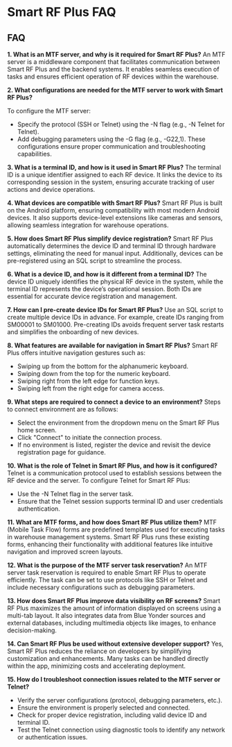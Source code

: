 # Smart RF Plus FAQ

## **FAQ**

 **1. What is an MTF server, and why is it required for Smart RF Plus?**
An MTF server is a middleware component that facilitates communication between Smart RF Plus and the backend systems. It enables seamless execution of tasks and ensures efficient operation of RF devices within the warehouse.

 **2. What configurations are needed for the MTF server to work with Smart RF Plus?**

To configure the MTF server:

- Specify the protocol (SSH or Telnet) using the -N flag (e.g., -N Telnet for Telnet).
- Add debugging parameters using the -G flag (e.g., -G22,1).
These configurations ensure proper communication and troubleshooting capabilities.

 **3. What is a terminal ID, and how is it used in Smart RF Plus?**
The terminal ID is a unique identifier assigned to each RF device. It links the device to its corresponding session in the system, ensuring accurate tracking of user actions and device operations.


 **4. What devices are compatible with Smart RF Plus?**
Smart RF Plus is built on the Android platform, ensuring compatibility with most modern Android devices. It also supports device-level extensions like cameras and sensors, allowing seamless integration for warehouse operations.

 **5. How does Smart RF Plus simplify device registration?**
Smart RF Plus automatically determines the device ID and terminal ID through hardware settings, eliminating the need for manual input. Additionally, devices can be pre-registered using an SQL script to streamline the process.



 **6. What is a device ID, and how is it different from a terminal ID?**
The device ID uniquely identifies the physical RF device in the system, while the terminal ID represents the device’s operational session. Both IDs are essential for accurate device registration and management.

 **7. How can I pre-create device IDs for Smart RF Plus?**
Use an SQL script to create multiple device IDs in advance. For example, create IDs ranging from SM00001 to SM01000. Pre-creating IDs avoids frequent server task restarts and simplifies the onboarding of new devices.

 **8. What features are available for navigation in Smart RF Plus?**
Smart RF Plus offers intuitive navigation gestures such as:

- Swiping up from the bottom for the alphanumeric keyboard.
- Swiping down from the top for the numeric keyboard.
- Swiping right from the left edge for function keys.
- Swiping left from the right edge for camera access.


 **9. What steps are required to connect a device to an environment?**
Steps to connect environment are as follows:
- Select the environment from the dropdown menu on the Smart RF Plus home screen.
- Click "Connect" to initiate the connection process.
- If no environment is listed, register the device and revisit the device registration page for guidance.



 **10. What is the role of Telnet in Smart RF Plus, and how is it configured?**
Telnet is a communication protocol used to establish sessions between the RF device and the server. To configure Telnet for Smart RF Plus:

- Use the -N Telnet flag in the server task.
- Ensure that the Telnet session supports terminal ID and user credentials authentication.


 **11. What are MTF forms, and how does Smart RF Plus utilize them?**
MTF (Mobile Task Flow) forms are predefined templates used for executing tasks in warehouse management systems. Smart RF Plus runs these existing forms, enhancing their functionality with additional features like intuitive navigation and improved screen layouts.


 **12. What is the purpose of the MTF server task reservation?**
An MTF server task reservation is required to enable Smart RF Plus to operate efficiently. The task can be set to use protocols like SSH or Telnet and include necessary configurations such as debugging parameters.

 **13. How does Smart RF Plus improve data visibility on RF screens?**
Smart RF Plus maximizes the amount of information displayed on screens using a multi-tab layout. It also integrates data from Blue Yonder sources and external databases, including multimedia objects like images, to enhance decision-making.

 **14. Can Smart RF Plus be used without extensive developer support?**
Yes, Smart RF Plus reduces the reliance on developers by simplifying customization and enhancements. Many tasks can be handled directly within the app, minimizing costs and accelerating deployment.

 **15. How do I troubleshoot connection issues related to the MTF server or Telnet?**

- Verify the server configurations (protocol, debugging parameters, etc.).
- Ensure the environment is properly selected and connected.
- Check for proper device registration, including valid device ID and terminal ID.
- Test the Telnet connection using diagnostic tools to identify any network or authentication issues.